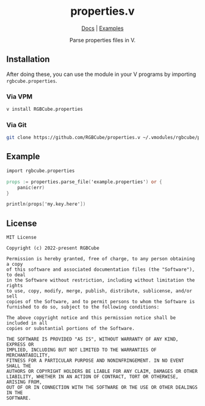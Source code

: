 <div align="center">

<h1>properties.v</h1>

[Docs](https://rgbcube.github.io/docs/properties) | [Examples](https://github.com/RGBCube/properties.v/tree/master/examples)

Parse properties files in V.

</div>

## Installation

After doing these, you can use the module in your V programs by importing `rgbcube.properties`.

### Via VPM

```bash
v install RGBCube.properties
```

### Via Git

```bash
git clone https://github.com/RGBCube/properties.v ~/.vmodules/rgbcube/properties
```

## Example

```v
import rgbcube.properties

props := properties.parse_file('example.properties') or {
    panic(err)
}

println(props['my.key.here'])
```

## License

```
MIT License

Copyright (c) 2022-present RGBCube

Permission is hereby granted, free of charge, to any person obtaining a copy
of this software and associated documentation files (the "Software"), to deal
in the Software without restriction, including without limitation the rights
to use, copy, modify, merge, publish, distribute, sublicense, and/or sell
copies of the Software, and to permit persons to whom the Software is
furnished to do so, subject to the following conditions:

The above copyright notice and this permission notice shall be included in all
copies or substantial portions of the Software.

THE SOFTWARE IS PROVIDED "AS IS", WITHOUT WARRANTY OF ANY KIND, EXPRESS OR
IMPLIED, INCLUDING BUT NOT LIMITED TO THE WARRANTIES OF MERCHANTABILITY,
FITNESS FOR A PARTICULAR PURPOSE AND NONINFRINGEMENT. IN NO EVENT SHALL THE
AUTHORS OR COPYRIGHT HOLDERS BE LIABLE FOR ANY CLAIM, DAMAGES OR OTHER
LIABILITY, WHETHER IN AN ACTION OF CONTRACT, TORT OR OTHERWISE, ARISING FROM,
OUT OF OR IN CONNECTION WITH THE SOFTWARE OR THE USE OR OTHER DEALINGS IN THE
SOFTWARE.
```
